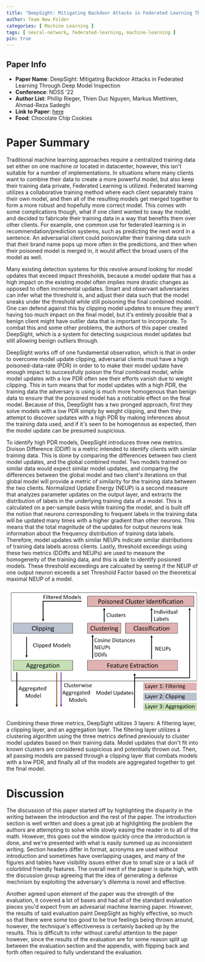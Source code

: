 ```yaml
---
title: "DeepSight: Mitigating Backdoor Attacks in Federated Learning Through Deep Model Inspection"
author: Team New Folder
categories: [ Machine Learning ]
tags: [ neural-network, federated-learning, machine-learning ]
pin: true
---
```



## Paper Info
- **Paper Name**: DeepSight: Mitigating Backdoor Attacks in Federated Learning Through Deep Model Inspection
- **Conference**: NDSS '22
- **Author List**: Phillip Rieger, Thien Duc Nguyen, Markus Miettinen, Ahmad-Reza Sadeghi
- **Link to Paper**: [here](https://dl.acm.org/doi/abs/10.1145/3460120.3484813)
- **Food**: Chocolate Chip Cookies

# Paper Summary

Traditional machine learning approaches require a centralized training data set either on one machine or located in datacenter, however, this isn't suitable for a number of implementations. In situations where many clients want to combine their data to create a more powerful model, but also keep their training data private, Federated Learning is utilized. Federated learning utilizes a collaborative training method where each client separately trains their own model, and then all of the resulting models get merged together to form a more robust and hopefully more correct model. This comes with some complications though, what if one client wanted to sway the model, and decided to fabricate their training data in a way that benefits them over other clients. For example, one common use for federated learning is in recommendation/prediction systems, such as predicting the next word in a sentence. An adversarial client could poison/alter their training data such that their brand name pops up more often in the predictions, and then when their poisoned model is merged in, it would affect the broad users of the model as well.

Many existing detection systems for this revolve around looking for model updates that exceed impact thresholds, because a model update that has a high impact on the existing model often implies more drastic changes as opposed to often incremental updates. Smart and observant adversaries can infer what the threshold is, and adjust their data such that the model sneaks under the threshold while still poisoning the final combined model. One can defend against this by clipping model updates to ensure they aren't having too much impact on the final model, but it's entirely possible that a benign client might have outlier data that is important to incorporate. To combat this and some other problems, the authors of this paper created DeepSight, which is a system for detecting suspicious model updates but still allowing benign outliers through.

DeepSight works off of one fundamental observation, which is that in order to overcome model update clipping, adversarial clients must have a high poisoned-data-rate (PDR) in order to to make their model update have enough impact to successfully poison the final combined model, while model updates with a low PDR often see their efforts vanish due to weight clipping. This in turn means that for model updates with a high PDR, the training data the adversary is using is much more homogenous than benign data to ensure that the poisoned model has a noticable effect on the final model. Because of this, DeepSight has a two pronged approach, first they solve models with a low PDR simply by weight clipping, and then they attempt to discover updates with a high PDR by making inferences about the training data used, and if it's seen to be homogenous as expected, then the model update can be presumed suspicious.

To identify high PDR models, DeepSight introduces three new metrics. Divison Difference (DDiff) is a metric intended to identify clients with similar training data. This is done by comparing the differences between two client model updates, and the global combined model. Two models trained on similar data would expect similar model updates, and comparing the differences between the global model and two client's iterations on that global model will provide a metric of similarity for the training data between the two clients. Normalized Update Energy (NEUP) is a second measure that analyzes parameter updates on the output layer, and extracts the distribution of labels in the underlying training data of a model. This is calculated on a per-sample basis while training the model, and is built off the notion that neurons corresponding to frequent labels in the training data will be updated many times with a higher gradient than other neurons. This means that the total magnitude of the updates for output neurons leak information about the frequency distribution of training data labels. Therefore, model updates with similar NEUPs indicate similar distributions of training data labels across clients. Lastly, threshold exceedings using these two metrics (DDiffs and NEUPs) are used to measure the homogeneity of the training data, and this is able to identify posioned models. These threshold exceedings are calcuated by seeing if the NEUP of one output neuron exceeds a set Threshold Factor based on the theoretical maximal NEUP of a model.

![](/assets/img/2022-03-29-deepsight/DeepSightDiagram.png)

Combining these three metrics, DeepSight utilizes 3 layers: A filtering layer, a clipping layer, and an aggregation layer. The filtering layer utilizes a clustering algorithm using the three metrics defined previously to cluster model updates based on their training data. Model updates that don't fit into known clusters are considered suspicious and potentially thrown out. Then, all passing models are passed through a clipping layer that combats models with a low PDR, and finally all of the models are aggregated together to get the final model.

# Discussion

The discussion of this paper started off by highlighting the disparity in the writing between the introduction and the rest of the paper. The introduction section is well written and does a great job at highlighting the problem the authors are attempting to solve while slowly easing the reader in to all of the math. However, this goes out the window quickly once the introduction is done, and we're presented with what is easily summed up as inconsistent writing. Section headers differ in format, acronyms are used without introduction and sometimes have overlapping usages, and many of the figures and tables have visibility issues either due to small size or a lack of colorblind friendly features. The overall merit of the paper is quite high, with the discussion group agreeing that the idea of generating a defense mechnism by exploiting the adversary's dilemma is novel and effective.

Another agreed upon element of the paper was the strength of the evaluation, it covered a lot of bases and had all of the standard evaluation pieces you'd expect from an advesarial machine learning paper. However, the results of said evaluation paint DeepSight as highly effective, so much so that there were some too good to be true feelings being thrown around, however, the technique's effectiveness is certainly backed up by the results. This is difficult to infer without careful attention to the paper however, since the results of the evaluation are for some reason split up between the evaluation section and the appendix, with flipping back and forth often required to fully understand the evaluation.

